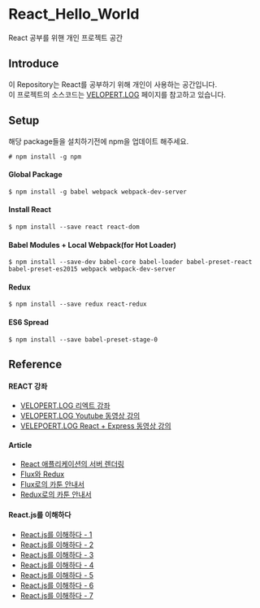 # React_Hello_World
React 공부를 위핸 개인 프로젝트 공간


## Introduce
이 Repository는 React를 공부하기 위해 개인이 사용하는 공간입니다.  
이 프로젝트의 소스코드는 [VELOPERT.LOG](https://velopert.com/775) 페이지를 참고하고 있습니다.

## Setup
해당 package들을 설치하기전에 npm을 업데이트 해주세요.
```
# npm install -g npm
```

#### Global Package
```
$ npm install -g babel webpack webpack-dev-server
```

#### Install React
```
$ npm install --save react react-dom
```

#### Babel Modules + Local Webpack(for Hot Loader)
```	
$ npm install --save-dev babel-core babel-loader babel-preset-react babel-preset-es2015 webpack webpack-dev-server
```

#### Redux
```
$ npm install --save redux react-redux
```

#### ES6 Spread
```
$ npm install --save babel-preset-stage-0
```

## Reference
#### REACT 강좌
- [VELOPERT.LOG 리엑트 강좌](https://velopert.com/775)
- [VELOPERT.LOG Youtube 동영상 강의](https://www.youtube.com/watch?v=GEoNiUcVwjE&list=PL9FpF_z-xR_GMujql3S_XGV2SpdfDBkeC&index=1)
- [VELEPOERT.LOG React + Express 동영상 강의](https://www.inflearn.com/course/react-%EA%B0%95%EC%A2%8C-velopert/)

#### Article
- [React 애플리케이션의 서버 렌더링](https://taegon.kim/archives/5312)
- [Flux와 Redux](https://taegon.kim/archives/5288)
- [Flux로의 카툰 안내서](http://bestalign.github.io/2015/10/06/cartoon-guide-to-flux/)
- [Redux로의 카툰 안내서](http://bestalign.github.io/2015/10/26/cartoon-intro-to-redux/)

#### React.js를 이해하다
- [React.js를 이해하다 - 1](http://blog.coderifleman.com/2015/06/23/learning-react-1/)
- [React.js를 이해하다 - 2](http://blog.coderifleman.com/2015/06/24/learning-react-2/)
- [React.js를 이해하다 - 3](http://blog.coderifleman.com/2015/06/27/learning-react-3/)
- [React.js를 이해하다 - 4](http://blog.coderifleman.com/2015/06/29/learning-react-4/)
- [React.js를 이해하다 - 5](http://blog.coderifleman.com/2015/07/09/learning-react-5/)
- [React.js를 이해하다 - 6](http://blog.coderifleman.com/2015/07/11/learning-react-6/)
- [React.js를 이해하다 - 7](http://blog.coderifleman.com/2015/07/12/learning-react-7/)